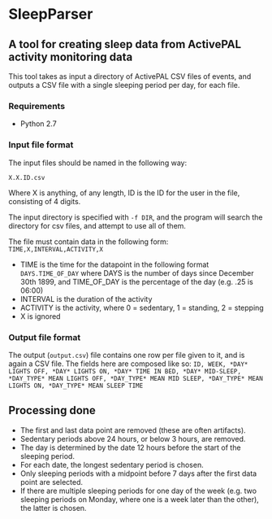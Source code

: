 # SleepParser
## A tool for creating sleep data from ActivePAL activity monitoring data

This tool takes as input a directory of ActivePAL CSV files of events, and outputs a CSV file with a single sleeping period per day, for each file.

### Requirements

- Python 2.7

### Input file format

The input files should be named in the following way:

`X.X.ID.csv`

Where X is anything, of any length, ID is the ID for the user in the file, consisting of 4 digits.

The input directory is specified with `-f DIR`, and the program will search the directory for csv files, and attempt to use all of them.

The file must contain data in the following form:
`TIME,X,INTERVAL,ACTIVITY,X`
- TIME is the time for the datapoint in the following format `DAYS.TIME_OF_DAY` where DAYS is the number of days since December 30th 1899, and TIME_OF_DAY is the percentage of the day (e.g. .25 is 06:00)
- INTERVAL is the duration of the activity
- ACTIVITY is the activity, where 0 = sedentary, 1 = standing, 2 = stepping
- X is ignored

### Output file format

The output (`output.csv`) file contains one row per file given to it, and is again a CSV file.
The fields here are composed like so:
`ID, WEEK, *DAY* LIGHTS OFF, *DAY* LIGHTS ON, *DAY* TIME IN BED, *DAY* MID-SLEEP, *DAY_TYPE* MEAN LIGHTS OFF, *DAY_TYPE* MEAN MID SLEEP, *DAY_TYPE* MEAN LIGHTS ON, *DAY_TYPE* MEAN SLEEP TIME`

## Processing done

- The first and last data point are removed (these are often artifacts).
- Sedentary periods above 24 hours, or below 3 hours, are removed.
- The day is determined by the date 12 hours before the start of the sleeping period.
- For each date, the longest sedentary period is chosen.
- Only sleeping periods with a midpoint before 7 days after the first data point are selected.
- If there are multiple sleeping periods for one day of the week (e.g. two sleeping periods on Monday, where one is a week later than the other), the latter is chosen.
